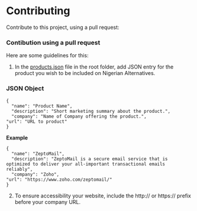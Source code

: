 # Contributing

Contribute to this project, using a pull request:

### Contibution using a pull request

Here are some guidelines for this:

1. In the [products.json](/) file in the root folder, add JSON entry for the product you wish to be included on Nigerian Alternatives.

### JSON Object

```
{
  "name": "Product Name",
  "description": "Short marketing summary about the product.",
  "company": "Name of Company offering the product.",
"url": "URL to product"
}
```

**Example**

```
{
  "name": "ZeptoMail",
  "description": "ZeptoMail is a secure email service that is optimized to deliver your all-important transactional emails reliably",
  "company": "Zoho",
"url": "https://www.zoho.com/zeptomail/"
}
```

2. To ensure accessibility your website, include the http:// or https:// prefix before your company URL.





